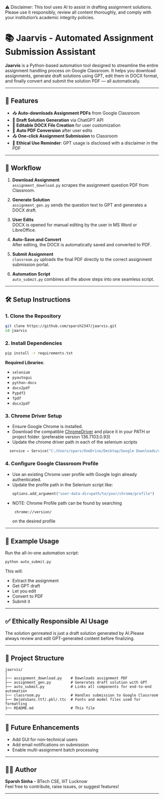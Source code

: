 ⚠️ Disclaimer:
This tool uses AI to assist in drafting assignment solutions. Please use it responsibly, review all content thoroughly, and comply with your institution’s academic integrity policies.

# 📚 Jaarvis - Automated Assignment Submission Assistant

**Jaarvis** is a Python-based automation tool designed to streamline the entire assignment handling process on Google Classroom. It helps you download assignments, generate draft solutions using GPT, edit them in DOCX format, and finally convert and submit the solution PDF — all automatically.

---

## 🚀 Features

- 📥 **Auto-downloads Assignment PDFs** from Google Classroom
- 🤖 **Draft Solution Generation** via ChatGPT API
- 📝 **Editable DOCX File Creation** for user customization
- 📄 **Auto PDF Conversion** after user edits
- 📤 **One-click Assignment Submission** to Classroom
- 🧠 **Ethical Use Reminder**: GPT usage is disclosed with a disclaimer in the PDF

---

## 🔁 Workflow

1. **Download Assignment**  
   `assignment_download.py` scrapes the assignment question PDF from Classroom.

2. **Generate Solution**  
   `assignment_gen.py` sends the question text to GPT and generates a DOCX draft.

3. **User Edits**  
   DOCX is opened for manual editing by the user in MS Word or LibreOffice.

4. **Auto-Save and Convert**  
   After editing, the DOCX is automatically saved and converted to PDF.

5. **Submit Assignment**  
   `classroom.py` uploads the final PDF directly to the correct assignment submission portal.

6. **Automation Script**  
   `auto_submit.py` combines all the above steps into one seamless script.

---

## 🛠️ Setup Instructions

### 1. **Clone the Repository**
```bash
git clone https://github.com/sparsh2347/jaarvis.git
cd jaarvis
```

### 2. **Install Dependencies**
```bash
pip install -r requirements.txt
```

**Required Libraries**:
- `selenium`
- `pyautogui`
- `python-docx`
- `docx2pdf`
- `Pypdf2`
- `fpdf`
- `docx2pdf`

### 3. **Chrome Driver Setup**
- Ensure Google Chrome is installed.
- Download the compatible [ChromeDriver](https://chromedriver.chromium.org/) and place it in your PATH or project folder.
  (preferable version 136.7103.0.93)
-  Update the chrome driver path in each of the selenium scripts
  ```python
    service = Service("C:/Users/spars/OneDrive/Desktop/Google Downloads/chromedriver-win64/chromedriver-win64/chromedriver.exe")
  ```

### 4. **Configure Google Classroom Profile**
- Use an existing Chrome user profile with Google login already authenticated.
- Update the profile path in the Selenium script like:
  ```python
  options.add_argument("user-data-dir=path/to/your/chrome/profile")
  ```
- NOTE: Chrome Profile path can be found by searching
  ```HTML
   chrome://version/
  ```
  on the desired profile
---

## 🧪 Example Usage

Run the all-in-one automation script:
```bash
python auto_submit.py
```

This will:
- Extract the assignment
- Get GPT draft
- Let you edit
- Convert to PDF
- Submit it

---

## ✅ Ethically Responsible AI Usage


The solution genreated is just a draft solution generated by AI.Please always review and edit GPT-generated content before finalizing.

---

## 📁 Project Structure

```plaintext
jaarvis/
│
├── assignment_download.py    # Downloads assignment PDF
├── assignment_gen.py         # Generates draft solution with GPT
├── auto_submit.py            # Links all components for end-to-end automation
├── classroom.py              # Handles submission to Google Classroom
├── DejaVuSans.ttf/.pkl/.ttc  # Fonts and model files used for formatting
├── README.md                 # This file
```

---

## 📌 Future Enhancements

- Add GUI for non-technical users
- Add email notifications on submission
- Enable multi-assignment batch processing

---

## 🧑‍💻 Author

**Sparsh Sinha** – BTech CSE, IIIT Lucknow  
Feel free to contribute, raise issues, or suggest features!

---
